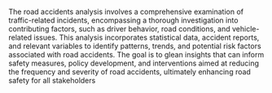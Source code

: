 The road accidents analysis involves a comprehensive examination of traffic-related incidents, encompassing a thorough investigation into contributing factors, such as driver behavior, road conditions, and vehicle-related issues. This analysis incorporates statistical data, accident reports, and relevant variables to identify patterns, trends, and potential risk factors associated with road accidents. The goal is to glean insights that can inform safety measures, policy development, and interventions aimed at reducing the frequency and severity of road accidents, ultimately enhancing road safety for all stakeholders

